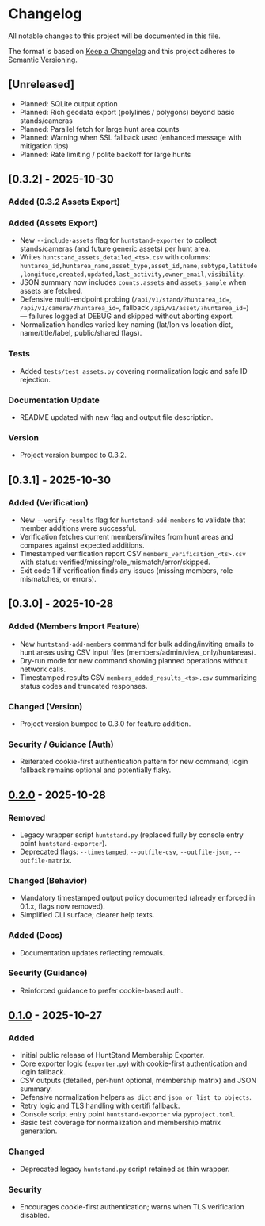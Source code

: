 # Changelog

All notable changes to this project will be documented in this file.

The format is based on [Keep a Changelog](https://keepachangelog.com/en/1.0.0/) and this project adheres to [Semantic Versioning](https://semver.org/spec/v2.0.0.html).

## [Unreleased]

- Planned: SQLite output option
- Planned: Rich geodata export (polylines / polygons) beyond basic stands/cameras
- Planned: Parallel fetch for large hunt area counts
- Planned: Warning when SSL fallback used (enhanced message with mitigation tips)
- Planned: Rate limiting / polite backoff for large hunts

## [0.3.2] - 2025-10-30

### Added (0.3.2 Assets Export)

### Added (Assets Export)

- New `--include-assets` flag for `huntstand-exporter` to collect stands/cameras (and future generic assets) per hunt area.
- Writes `huntstand_assets_detailed_<ts>.csv` with columns: `huntarea_id,huntarea_name,asset_type,asset_id,name,subtype,latitude,longitude,created,updated,last_activity,owner_email,visibility`.
- JSON summary now includes `counts.assets` and `assets_sample` when assets are fetched.
- Defensive multi-endpoint probing (`/api/v1/stand/?huntarea_id=`, `/api/v1/camera/?huntarea_id=`, fallback `/api/v1/asset/?huntarea_id=`) — failures logged at DEBUG and skipped without aborting export.
- Normalization handles varied key naming (lat/lon vs location dict, name/title/label, public/shared flags).

### Tests

- Added `tests/test_assets.py` covering normalization logic and safe ID rejection.

### Documentation Update

- README updated with new flag and output file description.

### Version

- Project version bumped to 0.3.2.

## [0.3.1] - 2025-10-30

### Added (Verification)

- New `--verify-results` flag for `huntstand-add-members` to validate that member additions were successful.
- Verification fetches current members/invites from hunt areas and compares against expected additions.
- Timestamped verification report CSV `members_verification_<ts>.csv` with status: verified/missing/role_mismatch/error/skipped.
- Exit code 1 if verification finds any issues (missing members, role mismatches, or errors).

## [0.3.0] - 2025-10-28

### Added (Members Import Feature)

- New `huntstand-add-members` command for bulk adding/inviting emails to hunt areas using CSV input files (members/admin/view_only/huntareas).
- Dry-run mode for new command showing planned operations without network calls.
- Timestamped results CSV `members_added_results_<ts>.csv` summarizing status codes and truncated responses.

### Changed (Version)

- Project version bumped to 0.3.0 for feature addition.

### Security / Guidance (Auth)

- Reiterated cookie-first authentication pattern for new command; login fallback remains optional and potentially flaky.

## [0.2.0] - 2025-10-28

### Removed

- Legacy wrapper script `huntstand.py` (replaced fully by console entry point `huntstand-exporter`).
- Deprecated flags: `--timestamped`, `--outfile-csv`, `--outfile-json`, `--outfile-matrix`.

### Changed (Behavior)

- Mandatory timestamped output policy documented (already enforced in 0.1.x, flags now removed).
- Simplified CLI surface; clearer help texts.

### Added (Docs)

- Documentation updates reflecting removals.

### Security (Guidance)

- Reinforced guidance to prefer cookie-based auth.

## [0.1.0] - 2025-10-27

### Added

- Initial public release of HuntStand Membership Exporter.
- Core exporter logic (`exporter.py`) with cookie-first authentication and login fallback.
- CSV outputs (detailed, per-hunt optional, membership matrix) and JSON summary.
- Defensive normalization helpers `as_dict` and `json_or_list_to_objects`.
- Retry logic and TLS handling with certifi fallback.
- Console script entry point `huntstand-exporter` via `pyproject.toml`.
- Basic test coverage for normalization and membership matrix generation.

### Changed

- Deprecated legacy `huntstand.py` script retained as thin wrapper.

### Security

- Encourages cookie-first authentication; warns when TLS verification disabled.

[0.1.0]: https://github.com/anthnyajp/HuntStand/releases/tag/v0.1.0
[0.2.0]: https://github.com/anthnyajp/HuntStand/releases/tag/v0.2.0
